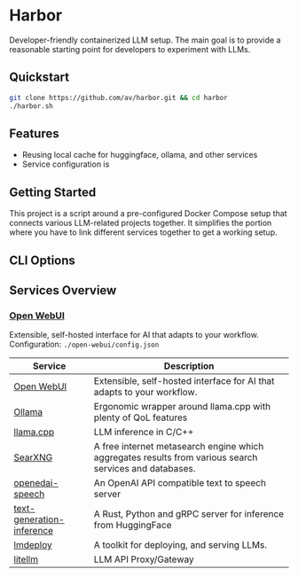 # Harbor

Developer-friendly containerized LLM setup. The main goal is to provide a reasonable starting point for developers to experiment with LLMs.

## Quickstart

```bash
git clone https://github.com/av/harbor.git && cd harbor
./harbor.sh
```

## Features

- Reusing local cache for huggingface, ollama, and other services
- Service configuration is

## Getting Started

This project is a script around a pre-configured Docker Compose setup that connects various LLM-related projects together. It simplifies the portion where you have to link different services together to get a working setup.

## CLI Options

## Services Overview

### [Open WebUI](https://docs.openwebui.com/)
Extensible, self-hosted interface for AI that adapts to your workflow.
Configuration: `./open-webui/config.json`


| Service | Description |
| --- | --- |
| [Open WebUI](https://docs.openwebui.com/) | Extensible, self-hosted interface for AI that adapts to your workflow. |
| [Ollama](https://ollama.com/) | Ergonomic wrapper around llama.cpp with plenty of QoL features |
| [llama.cpp](https://github.com/ggerganov/llama.cpp) | LLM inference in C/C++ |
| [SearXNG](https://github.com/searxng/searxng) | A free internet metasearch engine which aggregates results from various search services and databases. |
| [openedai-speech](https://github.com/matatonic/openedai-speech) | An OpenAI API compatible text to speech server |
| [text-generation-inference](https://github.com/huggingface/text-generation-inference) | A Rust, Python and gRPC server for inference from HuggingFace |
| [lmdeploy](https://lmdeploy.readthedocs.io/en/latest/get_started.html) | A toolkit for deploying, and serving LLMs. |
| [litellm](https://docs.litellm.ai/docs/) | LLM API Proxy/Gateway |

